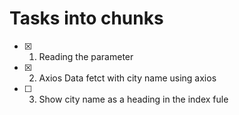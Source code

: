# Tasks into chunks

- [x] 1. Reading the parameter
- [x] 2. Axios Data fetct with city name using axios
- [ ] 3. Show city name as a heading in the index fule
